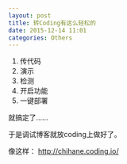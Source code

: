 ```yaml
---
layout: post
title: 转Coding有这么轻松的
date: 2015-12-14 11:01
categories: Others
---
```


1. 传代码
2. 演示
3. 检测
4. 开启功能
5. 一键部署

就搞定了……

于是调试博客就放coding上做好了。

像这样： <http://chihane.coding.io/>